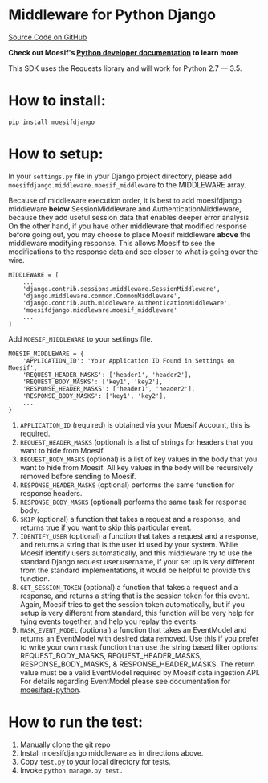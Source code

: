 Middleware for Python Django
============================

[Source Code on GitHub](https://github.com/moesif/moesifdjango)

__Check out Moesif's
[Python developer documentation](https://www.moesif.com/developer-documentation/?python) to learn more__

This SDK uses the Requests library and will work for Python 2.7 — 3.5.

How to install:
===============

```shell
pip install moesifdjango
```

How to setup:
=============

In your `settings.py` file in your Django project directory, please add `moesifdjango.middleware.moesif_middleware`
to the MIDDLEWARE array.

Because of middleware execution order, it is best to add moesifdjango middleware __below__ SessionMiddleware
and AuthenticationMiddleware, because they add useful session data that enables deeper error analysis. On the other hand, if you have other middleware that modified response before going out, you may choose to place Moesif middleware __above__ the middleware modifying response. This allows Moesif to see the modifications to the response data and see closer to what is going over the wire.

```
MIDDLEWARE = [
    ...
    'django.contrib.sessions.middleware.SessionMiddleware',
    'django.middleware.common.CommonMiddleware',
    'django.contrib.auth.middleware.AuthenticationMiddleware',
    'moesifdjango.middleware.moesif_middleware'
    ...
]
```

Add `MOESIF_MIDDLEWARE` to your settings file.

```
MOESIF_MIDDLEWARE = {
    'APPLICATION_ID': 'Your Application ID Found in Settings on Moesif',
    'REQUEST_HEADER_MASKS': ['header1', 'header2'],
    'REQUEST_BODY_MASKS': ['key1', 'key2'],
    'RESPONSE_HEADER_MASKS': ['header1', 'header2'],
    'RESPONSE_BODY_MASKS': ['key1', 'key2'],
    ...
}
```

1. `APPLICATION_ID` (required) is obtained via your Moesif Account, this is required.
2. `REQUEST_HEADER_MASKS` (optional) is a list of strings for headers that you want to hide from Moesif.
3. `REQUEST_BODY_MASKS` (optional) is a list of key values in the body that you want to hide from Moesif. All key values in the body will be recursively removed before sending to Moesif.
4. `RESPONSE_HEADER_MASKS` (optional) performs the same function for response headers.
5. `RESPONSE_BODY_MASKS` (optional) performs the same task for response body.
6. `SKIP` (optional) a function that takes a request and a response, and returns true if you want to skip this particular event.
7. `IDENTIFY_USER` (optional) a function that takes a request and a response, and returns a string that is the user id used by your system. While Moesif identify users automatically, and this middleware try to use the standard Django request.user.username, if your set up is very different from the standard implementations, it would be helpful to provide this function.
8. `GET_SESSION_TOKEN` (optional) a function that takes a request and a response, and returns a string that is the session token for this event. Again, Moesif tries to get the session token automatically, but if you setup is very different from standard, this function will be very help for tying events together, and help you replay the events.
9. `MASK_EVENT_MODEL` (optional) a function that takes an EventModel and returns an EventModel with desired data removed. Use this if you prefer to write your own mask function than use the string based filter options: REQUEST_BODY_MASKS, REQUEST_HEADER_MASKS, RESPONSE_BODY_MASKS, & RESPONSE_HEADER_MASKS. The return value must be a valid EventModel required by Moesif data ingestion API. For details regarding EventModel please see documentation for [moesifapi-python](https://github.com/Moesif/moesifapi-python).


How to run the test:
====================

  1. Manually clone the git repo
  2. Install moesifdjango middleware as in directions above.
  2. Copy `test.py` to your local directory for tests.
  3. Invoke `python manage.py test.`
